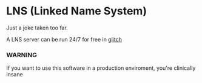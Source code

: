 # LNS (Linked Name System)

<p>Just a joke taken too far.</p>

A LNS server can be run 24/7 for free in [glitch](https://glitch.com)

### WARNING

If you want to use this software in a production enviroment, you're clinically insane
